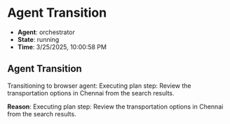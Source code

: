 # Agent Transition

- **Agent**: orchestrator
- **State**: running
- **Time**: 3/25/2025, 10:00:58 PM

## Agent Transition

Transitioning to browser agent: Executing plan step: Review the transportation options in Chennai from the search results.

**Reason**: Executing plan step: Review the transportation options in Chennai from the search results.

